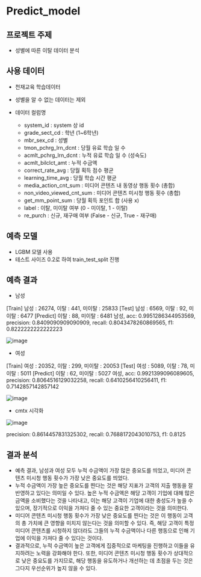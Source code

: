# Predict_model


## 프로젝트 주제

- 성별에 따른 이탈 데이터 분석

## 사용 데이터

- 천재교육 학습데이터
- 성별을 알 수 없는 데이터는 제외

- 데이터 컬럼명
    - system_id : system 상 id
    - grade_sect_cd	: 학년 (1~6학년)
    - mbr_sex_cd : 성별
    - tmon_pchrg_lrn_dcnt : 당월 유료 학습 일 수
    - acmlt_pchrg_lrn_dcnt : 누적 유료 학습 일 수 (성숙도)
    - acmlt_bilclct_amt : 누적 수금액
    - correct_rate_avg : 당월 획득 점수 평균
    - learning_time_avg : 당월 학습 시간 평균
    - media_action_cnt_sum : 미디어 콘텐츠 내 동영상 행동 횟수 (총합)
    - non_video_viewed_cnt_sum : 미디어 콘텐츠 미시청 행동 횟수 (총합)
    - get_mm_point_sum : 당월 획득 포인트 합 (사용 x)
    - label : 이탈, 미이탈 여부 (0 - 미이탈, 1 - 이탈)
    - re_purch : 신규, 재구매 여부 (False - 신규, True - 재구매)

## 예측 모델

- LGBM 모델 사용
- 테스트 사이즈 0.2로 하여 train_test_split 진행

## 예측 결과

- 남성

[Train] 남성 : 26274, 이탈 : 441, 미이탈 : 25833
[Test] 남성 : 6569, 이탈 : 92, 미이탈 : 6477
[Predict] 이탈 : 88, 미이탈 : 6481
남성, acc: 0.9951286344953569, precision: 0.8409090909090909, recall: 0.8043478260869565, f1: 0.8222222222222223

![image](https://github.com/Tongsil/RFM_analysis/assets/139235928/0f75ca44-87c0-43f6-b773-b62b988a2101)

- 여성

[Train] 여성 : 20352, 이탈 : 299, 미이탈 : 20053
[Test] 여성 : 5089, 이탈 : 78, 미이탈 : 5011
[Predict] 이탈 : 62, 미이탈 : 5027
여성, acc: 0.9921399096089605, precision: 0.8064516129032258, recall: 0.6410256410256411, f1: 0.7142857142857142

![image](https://github.com/Tongsil/RFM_analysis/assets/139235928/bf21dbb1-57ce-452c-bcc4-471d39bd83b4)

- cmtx 시각화

![image](https://github.com/Tongsil/RFM_analysis/assets/139235928/3b6ec765-a936-4ebf-af49-64423c8d5b07)

precision: 0.8614457831325302, recall: 0.7688172043010753, f1: 0.8125

## 결과 분석

- 예측 결과, 남성과 여성 모두 누적 수금액이 가장 많은 중요도를 띄었고, 미디어 콘텐츠 미시청 행동 횟수가 가장 낮은 중요도를 띄었다.
- 누적 수금액이 가장 높은 중요도를 띈다는 것은 해당 지표가 고객의 지출 행동을 잘 반영하고 있다는 의미일 수 있다. 높은 누적 수금액은 해당 고객이 기업에 대해 많은 금액을 소비했다는 것을 나타내고, 이는 해당 고객이 기업에 대한 충성도가 높을 수 있으며, 장기적으로 이익을 가져다 줄 수 있는 중요한 고객이라는 것을 의미한다.
- 미디어 콘텐츠 미시청 행동 횟수가 가장 낮은 중요도를 띈다는 것은 이 행동이 고객의 총 가치에 큰 영향을 미치지 않는다는 것을 의미할 수 있다. 즉, 해당 고객이 특정 미디어 콘텐츠를 시청하지 않더라도 그들의 누적 수금액이나 다른 행동으로 인해 기업에 이익을 가져다 줄 수 있다는 것이다.
- 결과적으로, 누적 수금액이 높은 고객에게 집중적으로 마케팅을 진행하고 이들을 유지하려는 노력을 강화해야 한다. 또한, 미디어 콘텐츠 미시청 행동 횟수가 상대적으로 낮은 중요도를 가지므로, 해당 행동을 유도하거나 개선하는 데 초점을 두는 것은 그다지 우선순위가 높지 않을 수 있다.
